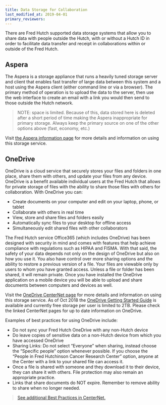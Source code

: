 ```yaml
---
title: Data Storage for Collaboration
last_modified_at: 2019-04-01
primary_reviewers:
---
```


There are Fred Hutch supported data storage systems that allow you to share data with people outside the Hutch, with or without a Hutch ID in order to facilitate data transfer and receipt in collaborations within or outside of the Fred Hutch.  

## Aspera

The Aspera is a storage appliance that runs a heavily tuned storage server and client that enables fast transfer of large data between this system and a host using the Aspera client (either command line or via a browser).  The primary method of operation is to upload the data to the server, then use the web interface to create an email with a link you would then send to those outside the Hutch network.

> NOTE: space is limited. Because of this, data stored here is deleted after a short period of time making the Aspera inappropriate for primary storage.  Always keep the primary source on one of the other options above (fast, economy, etc.)

Visit [the Aspera information page](https://aspera.fhcrc.org/index.html) for more details and information on using this storage service.

## OneDrive
OneDrive is a cloud service that securely stores your files and folders in one place, share them with others, and update your files from any device. OneDrive is a benefit available individual users at the Fred Hutch that allows for private storage of files with the ability to share those files with others for collaboration.  With OneDrive you can:

- Create documents on your computer and edit on your laptop, phone, or tablet
- Collaborate with others in real time
- View, store and share files and folders easily
- Automatically sync files to your desktop for offline access
- Simultaneously edit shared files with other collaborators

The Fred Hutch service Office365 (which includes OneDrive) has been designed with security in mind and comes with features that help achieve compliance with regulations such as HIPAA and FISMA. With that said, the safety of your data depends not only on the design of OneDrive but also on how you use it. You also have control over more sharing options and the ability to restore a previous version of a file.  Your files are viewable only by users to whom you have granted access. Unless a file or folder has been shared, it will remain private.  Once you have installed the OneDrive application on a mobile device you will be able to upload and share documents between computers and devices as well.

Visit the [OneDrive CenterNet page](https://centernet.fredhutch.org/cn/u/center-it/help-desk/onedrive.html) for more details and information on using this storage service.  As of Oct 2018 the [OneDrive Getting Started Guide](https://centernet.fredhutch.org/cn/u/center-it/help-desk/onedrive-getting-started.html) is available and currently free storage per user is limited to 2TB.  Please check the linked CenterNet pages for up to date information on OneDrive.

Examples of best practices for using OneDrive include:
  * Do not sync your Fred Hutch OneDrive with any non-Hutch device
  * Do leave copies of sensitive data on a non-Hutch device from which you have accessed OneDrive
  * Sharing Links: Do not select “Everyone” when sharing, instead choose the “Specific people” option whenever possible. If you choose the “People in Fred Hutchinson Cancer Research Center” option, anyone at the Center with a link to your shared file can access it.  
  * Once a file is shared with someone and they download it to their device, they can share it with others.  File protection may also remain an appropriate practice.
  * Links that share documents do NOT expire.  Remember to remove ability to share when no longer needed.

> [See additional Best Practices in CenterNet.](https://centernet.fredhutch.org/cn/u/center-it/iso/o365-information-security-guidelines.html)

